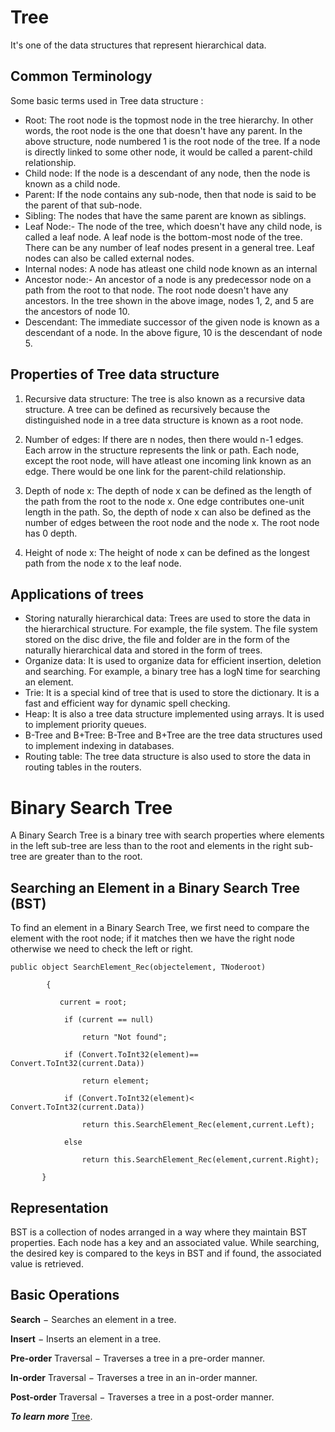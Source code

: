 # Tree
It's one of the data structures that represent hierarchical data.

## Common Terminology
Some basic terms used in Tree data structure :
* Root: The root node is the topmost node in the tree hierarchy. In other words, the root node is the one that doesn't have any parent. In the above structure, node numbered 1 is the root node of the tree. If a node is directly linked to some other node, it would be called a parent-child relationship.
* Child node: If the node is a descendant of any node, then the node is known as a child node.
* Parent: If the node contains any sub-node, then that node is said to be the parent of that sub-node.
* Sibling: The nodes that have the same parent are known as siblings.
* Leaf Node:- The node of the tree, which doesn't have any child node, is called a leaf node. A leaf node is the bottom-most node of the tree. There can be any number of leaf nodes present in a general tree. Leaf nodes can also be called external nodes.
* Internal nodes: A node has atleast one child node known as an internal
* Ancestor node:- An ancestor of a node is any predecessor node on a path from the root to that node. The root node doesn't have any ancestors. In the tree shown in the above image, nodes 1, 2, and 5 are the ancestors of node 10.
* Descendant: The immediate successor of the given node is known as a descendant of a node. In the above figure, 10 is the descendant of node 5.

## Properties of Tree data structure

1. Recursive data structure: The tree is also known as a recursive data structure. A tree can be defined as recursively because the distinguished node in a tree data structure is known as a root node.

2. Number of edges: If there are n nodes, then there would n-1 edges. Each arrow in the structure represents the link or path. Each node, except the root node, will have atleast one incoming link known as an edge. There would be one link for the parent-child relationship.

3. Depth of node x: The depth of node x can be defined as the length of the path from the root to the node x. One edge contributes one-unit length in the path. So, the depth of node x can also be defined as the number of edges between the root node and the node x. The root node has 0 depth.

4. Height of node x: The height of node x can be defined as the longest path from the node x to the leaf node.

## Applications of trees
* Storing naturally hierarchical data: Trees are used to store the data in the hierarchical structure. For example, the file system. The file system stored on the disc drive, the file and folder are in the form of the naturally hierarchical data and stored in the form of trees.
* Organize data: It is used to organize data for efficient insertion, deletion and searching. For example, a binary tree has a logN time for searching an element.
* Trie: It is a special kind of tree that is used to store the dictionary. It is a fast and efficient way for dynamic spell checking.
* Heap: It is also a tree data structure implemented using arrays. It is used to implement priority queues.
* B-Tree and B+Tree: B-Tree and B+Tree are the tree data structures used to implement indexing in databases.
* Routing table: The tree data structure is also used to store the data in routing tables in the routers.

# Binary Search Tree 
A Binary Search Tree is a binary tree with search properties where elements in the left sub-tree are less than to the root and elements in the right sub-tree are greater than to the root.

## Searching an Element in a Binary Search Tree (BST)

To find an element in a Binary Search Tree, we first need to compare the element with the root node; if it matches then we have the right node otherwise we need to check the left or right.
```
public object SearchElement_Rec(objectelement, TNoderoot)

        {

           current = root;

            if (current == null)

                return "Not found";

            if (Convert.ToInt32(element)== Convert.ToInt32(current.Data))

                return element;

            if (Convert.ToInt32(element)< Convert.ToInt32(current.Data))          

                return this.SearchElement_Rec(element,current.Left);       

            else        

                return this.SearchElement_Rec(element,current.Right);                       

       }
```
## Representation
BST is a collection of nodes arranged in a way where they maintain BST properties. Each node has a key and an associated value. While searching, the desired key is compared to the keys in BST and if found, the associated value is retrieved.

## Basic Operations
**Search** − Searches an element in a tree.

**Insert** − Inserts an element in a tree.

**Pre-order** Traversal − Traverses a tree in a pre-order manner.

**In-order** Traversal − Traverses a tree in an in-order manner.

**Post-order** Traversal − Traverses a tree in a post-order manner.


***To learn more*** [Tree](https://www.javatpoint.com/tree).